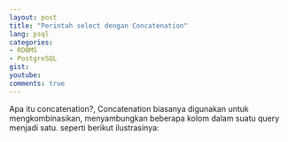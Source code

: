 ```yaml
---
layout: post
title: "Perintah select dengan Concatenation"
lang: psql
categories:
- RDBMS
- PostgreSQL
gist: 
youtube: 
comments: true
---
```


Apa itu concatenation?, Concatenation biasanya digunakan untuk mengkombinasikan, menyambungkan beberapa kolom dalam suatu query menjadi satu. seperti berikut ilustrasinya:

